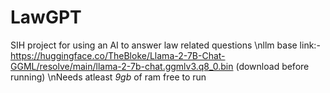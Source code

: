 # LawGPT
 SIH project for using an AI to answer law related questions
 \nllm base link:- https://huggingface.co/TheBloke/Llama-2-7B-Chat-GGML/resolve/main/llama-2-7b-chat.ggmlv3.q8_0.bin (download before running)
 \nNeeds atleast *9gb* of ram free to run
